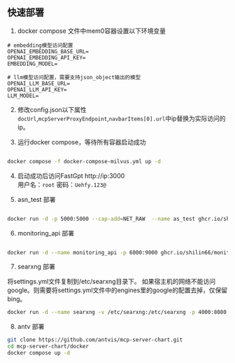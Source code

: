 ## 快速部署
1. docker compose 文件中mem0容器设置以下环境变量
```dotenv
# embedding模型访问配置
OPENAI_EMBEDDING_BASE_URL=
OPENAI_EMBEDDING_API_KEY=
EMBEDDING_MODEL=

# llm模型访问配置，需要支持json_object输出的模型
OPENAI_LLM_BASE_URL=
OPENAI_LLM_API_KEY=
LLM_MODEL=
```

2. 修改config.json以下属性
`docUrl`,`mcpServerProxyEndpoint`,`navbarItems[0].url`中ip替换为实际访问的ip。

3. 运行docker compose，等待所有容器启动成功
```bash

docker compose -f docker-compose-milvus.yml up -d
```

4. 启动成功后访问FastGpt http://ip:3000  
用户名：`root`  密码：`Uehfy.123@`

5. asn_test 部署
```bash

docker run -d -p 5000:5000 --cap-add=NET_RAW  --name as_test ghcr.io/shilin66/as-path-app:latest
```

6. monitoring_api 部署
```bash

docker run -d --name monitoring_api -p 6000:9000 ghcr.io/shilin66/monitoring-api:latest
```

7. searxng 部署

将settings.yml文件复制到/etc/searxng目录下。
如果宿主机的网络不能访问google。则需要将settings.yml文件中的engines里的google的配置去掉，仅保留bing。
```bash
docker run -d --name searxng -v /etc/searxng:/etc/searxng -p 4000:8080 docker.io/searxng/searxng:latest
```

8. antv 部署

```bash
git clone https://github.com/antvis/mcp-server-chart.git
cd mcp-server-chart/docker
docker compose up -d
```